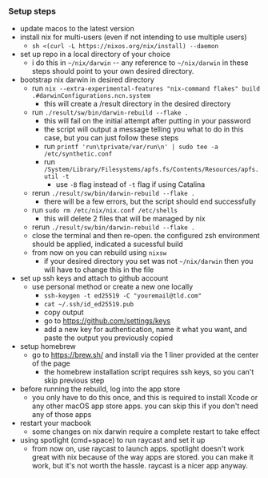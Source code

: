 ### Setup steps
- update macos to the latest version
- install nix for multi-users (even if not intending to use multiple users)
   -  `sh <(curl -L https://nixos.org/nix/install) --daemon`  
- set up repo in a local directory of your choice
    - i do this in `~/nix/darwin` -- any reference to `~/nix/darwin` in these steps should point to your own desired directory.
- bootstrap nix darwin in desired directory
    - run `nix --extra-experimental-features "nix-command flakes" build .#darwinConfigurations.ncn.system`  
        - this will create a /result directory in the desired directory
    - run `./result/sw/bin/darwin-rebuild --flake .`
        - this will fail on the initial attempt after putting in your password
        - the script will output a message telling you what to do in this case, but you can just follow these steps
        - run `printf 'run\tprivate/var/run\n' | sudo tee -a /etc/synthetic.conf`
        - run `/System/Library/Filesystems/apfs.fs/Contents/Resources/apfs.util -t`
            - use `-B` flag instead of `-t` flag if using Catalina
    - rerun `./result/sw/bin/darwin-rebuild --flake .`
        - there will be a few errors, but the script should end successfully
    - run `sudo rm /etc/nix/nix.conf /etc/shells`
        - this will delete 2 files that will be managed by nix
    - rerun `./result/sw/bin/darwin-rebuild --flake .`
    - close the terminal and then re-open. the configured zsh environment should be applied, indicated a sucessful build
    - from now on you can rebuild using `nixsw`
        - if your desired directory you set was not `~/nix/darwin` then you will have to change this in the file
- set up ssh keys and attach to github account
    - use personal method or create a new one locally
        - `ssh-keygen -t ed25519 -C "youremail@tld.com"`
        - `cat ~/.ssh/id_ed25519.pub`
        - copy output
        - go to https://github.com/settings/keys
        - add a new key for authentication, name it what you want, and paste the output you previously copied
- setup homebrew
    - go to https://brew.sh/ and install via the 1 liner provided at the center of the page
        - the homebrew installation script requires ssh keys, so you can't skip previous step
- before running the rebuild, log into the app store
    - you only have to do this once, and this is required to install Xcode or any other macOS app store apps. you can skip this if you don't need any of those apps
- restart your macbook
    - some changes on nix darwin require a complete restart to take effect
- using spotlight (cmd+space) to run raycast and set it up
    - from now on, use raycast to launch apps. spotlight doesn't work great with nix because of the way apps are stored. you can make it work, but it's not worth the hassle. raycast is a nicer app anyway. 